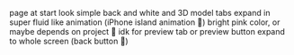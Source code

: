 page at start look simple back and white and 3D model
tabs expand in super fluid like animation (iPhone island animation 🤔) bright pink color, or maybe depends on project 🤔 idk
for preview tab or preview button expand to whole screen (back button 🤔)